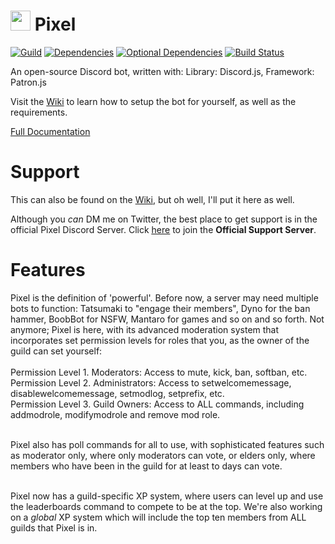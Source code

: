 <h1>
	<img src="https://github.com/LumiteDubbz/Pixel/blob/master/old_docs/assets/icon.png?raw=true" width="32"/>
	Pixel
</h1>

[![Guild](https://discordapp.com/api/guilds/384419408111730689/embed.png)](https://discord.me/pixelsupport) [![Dependencies](https://david-dm.org/LumiteDubbz/Pixel.svg)](https://david-dm.org/LumiteDubbz/Pixel) [![Optional Dependencies](https://david-dm.org/LumiteDubbz/Pixel/optional-status.svg)](https://david-dm.org/LumiteDubbz/Pixel?type=optional) [![Build Status](https://travis-ci.org/LumiteDubbz/Pixel.svg?branch=master)](https://travis-ci.org/LumiteDubbz/Pixel)

An open-source Discord bot, written with: Library: Discord.js, Framework: Patron.js

Visit the <a href="https://github.com/LumiteDubbz/Pixel/wiki">Wiki</a> to learn how to setup the bot for yourself, as well as the requirements.

<a href="https://lumitedubbz.github.io/Pixel/">Full Documentation</a>

# Support

This can also be found on the <a href="https://github.com/LumiteDubbz/Pixel/wiki">Wiki</a>, but oh well, I'll put it here as well.

Although you <em>can</em> DM me on Twitter, the best place to get support is in the official Pixel Discord Server. Click <a href="https://discord.me/pixelsupport"><u>here</u></a> to join the <strong>Official Support Server</strong>.

# Features

Pixel is the definition of 'powerful'. Before now, a server may need multiple bots to function: Tatsumaki to "engage their members", Dyno for the ban hammer, BoobBot for NSFW, Mantaro for games and so on and so forth. Not anymore; Pixel is here, with its advanced moderation system that incorporates set permission levels for roles that you, as the owner of the guild can set yourself:<br><br>
Permission Level 1. Moderators: Access to mute, kick, ban, softban, etc.<br>
Permission Level 2. Administrators: Access to setwelcomemessage, disablewelcomemessage, setmodlog, setprefix, etc.<br>
Permission Level 3. Guild Owners: Access to ALL commands, including addmodrole, modifymodrole and remove mod role.<br><br>

Pixel also has poll commands for all to use, with sophisticated features such as moderator only, where only moderators can vote, or elders only, where members who have been in the guild for at least to days can vote.<br><br>

Pixel now has a guild-specific XP system, where users can level up and use the leaderboards command to compete to be at the top. We're also working on a <em>global</em> XP system which will include the top ten members from ALL guilds that Pixel is in.